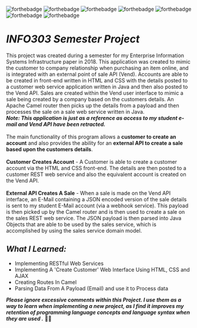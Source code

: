 ![forthebadge](https://img.shields.io/badge/made%20with-java-red.svg?style=for-the-badge&logo=Java&logoColor=white)
![forthebadge](https://img.shields.io/badge/made%20with-javascript-red.svg?style=for-the-badge&logo=JavaScript&logoColor=white)
![forthebadge](https://img.shields.io/badge/made%20with-HTML5-red.svg?style=for-the-badge&logo=HTML5&logoColor=white)
![forthebadge](https://img.shields.io/badge/made%20with-CSS3-red.svg?style=for-the-badge&logo=CSS3&logoColor=white)
![forthebadge](https://img.shields.io/badge/uses-Java%20RMI-blue.svg?style=for-the-badge)
![forthebadge](https://img.shields.io/badge/uses-AJAX-blue.svg?style=for-the-badge)
![forthebadge](https://img.shields.io/badge/uses-Apache%20Camel-blue.svg?style=for-the-badge)

# *INFO303 Semester Project*
This project was created during a semester for my Enterprise Information Systems Infrastructure paper in 2018. This application was created to mimic the customer to company relationship when purchasing an item online, and is integrated with an external point of sale API (Vend). Accounts are able to be created in front-end written in HTML and CSS with the details posted to a customer web service application written in Java and then also posted to the Vend API. Sales are created within the Vend user interface to mimic a sale being created by a company based on the customers details. An Apache Camel router then picks up the details from a payload and then processes the sale on a sale web service written in Java.
<br>
**_Note: This application is just as a reference as access to my student e-mail and Vend API have been retracted._**
<br>
<br>
The main functionality of this program allows a **customer to create an account** and also provides the ability for an **external API to create a sale based upon the customers details**.
<br>
<br>
**Customer Creates Account** -
A Customer is able to create a customer account via the HTML and CSS front-end. The details are then posted to a customer REST web service and also the equivalent account is created on the Vend API.<br>
<br>
**External API Creates A Sale** -
When a sale is made on the Vend API interface, an E-Mail containing a JSON encoded version of the sale details is sent to my student E-Mail account (via a webhook service). This payload is then picked up by the Camel router and is then used to create a sale on the sales REST web service. The JSON payload is then parsed into Java Objects that are able to be used by the sales service, which is accomplished by using the sales service domain model.<br>

## *What I Learned:*
* Implementing RESTful Web Services
* Implementing A 'Create Customer' Web Interface Using HTML, CSS and AJAX 
* Creating Routes In Camel
* Parsing Data From A Payload (Email) and use it to Process data

_**Please ignore excessive comments within this Project. I use them as a way to learn when implementing a new project, as I find it improves my retention of programming language concepts and language syntax when they are used .**_ 🖖🏻
